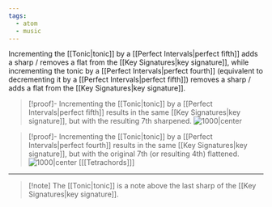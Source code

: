 ```yaml
---
tags:
  - atom
  - music
---
```

Incrementing the [[Tonic|tonic]] by a [[Perfect Intervals|perfect fifth]] adds a sharp / removes a flat from the [[Key Signatures|key signature]], while incrementing the tonic by a [[Perfect Intervals|perfect fourth]] (equivalent to decrementing it by a [[Perfect Intervals|perfect fifth]]) removes a sharp / adds a flat from the [[Key Signatures|key signature]].

> [!proof]- Incrementing the [[Tonic|tonic]] by a [[Perfect Intervals|perfect fifth]] results in the same [[Key Signatures|key signature]], but with the resulting $\text{7th}$ sharpened.
> ![1000|center](tetrachords-fifths-seventh.excalidraw)

> [!proof]- Incrementing the [[Tonic|tonic]] by a [[Perfect Intervals|perfect fourth]] results in the same [[Key Signatures|key signature]], but with the original $\text{7th}$ (or resulting $\text{4th}$) flattened.
> ![1000|center](tetrachords-fourths-fourth.excalidraw)
> \[[[Tetrachords]]\]

---

> [!note]  The [[Tonic|tonic]] is a note above the last sharp of the [[Key Signatures|key signature]].